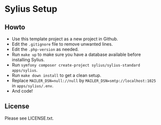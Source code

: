 # Sylius Setup

## Howto

- Use this template project as a new project in Github.
- Edit the `.gitignore` file to remove unwanted lines.
- Edit the `.php-version` as needed.
- Run `make up` to make sure you have a database available before installing Sylius.
- Run `symfony composer create-project sylius/sylius-standard apps/sylius`.
- Run `make down install` to get a clean setup.
- Replace `MAILER_DSN=null://null` by `MAILER_DSN=smtp://localhost:1025` in `apps/sylius/.env`.
- And code!

## License

Please see LICENSE.txt.
